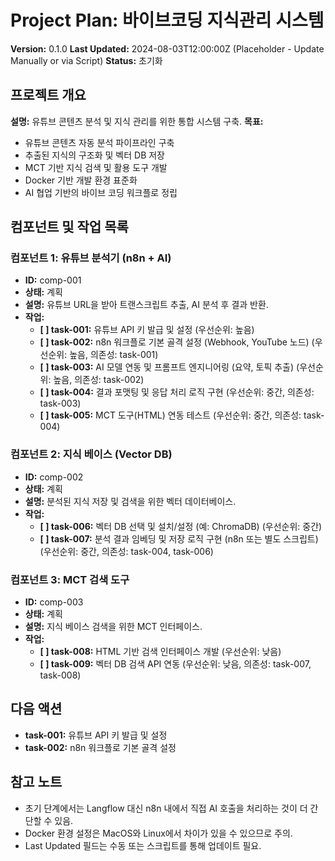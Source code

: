 # Project Plan: 바이브코딩 지식관리 시스템

**Version:** 0.1.0
**Last Updated:** 2024-08-03T12:00:00Z (Placeholder - Update Manually or via Script)
**Status:** 초기화

## 프로젝트 개요

**설명:** 유튜브 콘텐츠 분석 및 지식 관리를 위한 통합 시스템 구축.
**목표:**
- 유튜브 콘텐츠 자동 분석 파이프라인 구축
- 추출된 지식의 구조화 및 벡터 DB 저장
- MCT 기반 지식 검색 및 활용 도구 개발
- Docker 기반 개발 환경 표준화
- AI 협업 기반의 바이브 코딩 워크플로 정립

## 컴포넌트 및 작업 목록

### 컴포넌트 1: 유튜브 분석기 (n8n + AI)
- **ID:** comp-001
- **상태:** 계획
- **설명:** 유튜브 URL을 받아 트랜스크립트 추출, AI 분석 후 결과 반환.
- **작업:**
    - **[ ] task-001:** 유튜브 API 키 발급 및 설정 (우선순위: 높음)
    - **[ ] task-002:** n8n 워크플로 기본 골격 설정 (Webhook, YouTube 노드) (우선순위: 높음, 의존성: task-001)
    - **[ ] task-003:** AI 모델 연동 및 프롬프트 엔지니어링 (요약, 토픽 추출) (우선순위: 높음, 의존성: task-002)
    - **[ ] task-004:** 결과 포맷팅 및 응답 처리 로직 구현 (우선순위: 중간, 의존성: task-003)
    - **[ ] task-005:** MCT 도구(HTML) 연동 테스트 (우선순위: 중간, 의존성: task-004)

### 컴포넌트 2: 지식 베이스 (Vector DB)
- **ID:** comp-002
- **상태:** 계획
- **설명:** 분석된 지식 저장 및 검색을 위한 벡터 데이터베이스.
- **작업:**
    - **[ ] task-006:** 벡터 DB 선택 및 설치/설정 (예: ChromaDB) (우선순위: 중간)
    - **[ ] task-007:** 분석 결과 임베딩 및 저장 로직 구현 (n8n 또는 별도 스크립트) (우선순위: 중간, 의존성: task-004, task-006)

### 컴포넌트 3: MCT 검색 도구
- **ID:** comp-003
- **상태:** 계획
- **설명:** 지식 베이스 검색을 위한 MCT 인터페이스.
- **작업:**
    - **[ ] task-008:** HTML 기반 검색 인터페이스 개발 (우선순위: 낮음)
    - **[ ] task-009:** 벡터 DB 검색 API 연동 (우선순위: 낮음, 의존성: task-007, task-008)

## 다음 액션

- **task-001:** 유튜브 API 키 발급 및 설정
- **task-002:** n8n 워크플로 기본 골격 설정

## 참고 노트

- 초기 단계에서는 Langflow 대신 n8n 내에서 직접 AI 호출을 처리하는 것이 더 간단할 수 있음.
- Docker 환경 설정은 MacOS와 Linux에서 차이가 있을 수 있으므로 주의.
- Last Updated 필드는 수동 또는 스크립트를 통해 업데이트 필요. 